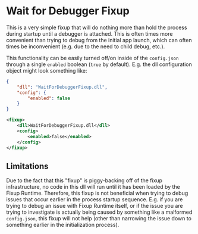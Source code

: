 # Wait for Debugger Fixup
This is a very simple fixup that will do nothing more than hold the process during startup until a debugger is attached. This is often times more convenient than trying to debug from the initial app launch, which can often times be inconvenient (e.g. due to the need to child debug, etc.).

This functionality can be easily turned off/on inside of the `config.json` through a single `enabled` boolean (`true` by default). E.g. the dll configuration object might look something like:

```json
{
    "dll": "WaitForDebuggerFixup.dll",
    "config": {
        "enabled": false
    }
}
```

```xml
<fixup>
    <dll>WaitForDebuggerFixup.dll</dll>
    <config>
        <enabled>false</enabled>
    </config>
</fixup>
```

## Limitations
Due to the fact that this "fixup" is piggy-backing off of the fixup infrastructure, no code in this dll will run until it has been loaded by the Fixup Runtime. Therefore, this fixup is not beneficial when trying to debug issues that occur earlier in the process startup sequence. E.g. if you are trying to debug an issue with Fixup Runtime itself, or if the issue you are trying to investigate is actually being caused by something like a malformed `config.json`, this fixup will not help (other than narrowing the issue down to something earlier in the initialization process).
